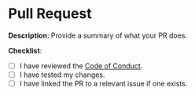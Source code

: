 # Pull Request

**Description**:
Provide a summary of what your PR does.

**Checklist**:

- [ ] I have reviewed the [Code of Conduct](CODE_OF_CONDUCT.md).
- [ ] I have tested my changes.
- [ ] I have linked the PR to a relevant issue if one exists.
